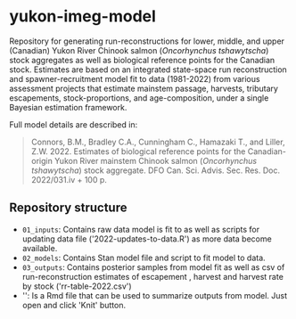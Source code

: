 # yukon-imeg-model

Repository for generating run-reconstructions for lower, middle, and upper (Canadian) Yukon River Chinook salmon (*Oncorhynchus tshawytscha*) stock aggregates as well as biological reference points for the Canadian stock. Estimates are based on an integrated state-space run reconstruction and spawner-recruitment model fit to data (1981-2022) from various assessment projects that estimate mainstem passage, harvests, tributary escapements, stock-proportions, and age-composition, under a single Bayesian estimation framework. 

Full model details are described in: 

>Connors, B.M., Bradley C.A., Cunningham C., Hamazaki T., and Liller, Z.W. 2022. Estimates of biological reference points for the Canadian-origin Yukon River mainstem Chinook salmon (*Oncorhynchus tshawytscha*) stock aggregate. DFO Can. Sci. Advis. Sec. Res. Doc. 2022/031.iv + 100 p.

## Repository structure
- `01_inputs`: Contains raw data model is fit to as well as scripts for updating data file ('2022-updates-to-data.R') as more data become available. 
- `02_models`: Contains Stan model file and script to fit model to data.
- `03_outputs`: Contains posterior samples from model fit as well as csv of run-reconstruction estimates of escapement , harvest and harvest rate by stock ('rr-table-2022.csv')
- '': Is a Rmd file that can be used to summarize outputs from model. Just open and click 'Knit' button.
